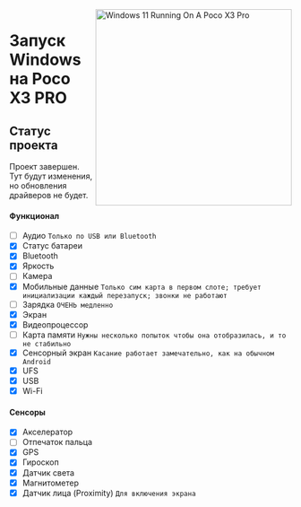 <img align="right" src="https://github.com/woa-vayu/src_vayu_windows/blob/main/2Poco X3 Pro Windows.png" width="350" alt="Windows 11 Running On A Poco X3 Pro">


# Запуск Windows на Poco X3 PRO

## Статус проекта

Проект завершен. Тут будут изменения, но обновления драйверов не будет.

#### Функционал

- [ ] Аудио ```Только по USB или Bluetooth```
- [X] Статус батареи
- [x] Bluetooth
- [x] Яркость
- [ ] Камера
- [x] Мобильные данные ```Только сим карта в первом слоте; требует инициализации каждый перезапуск; звонки не работают```
- [ ] Зарядка ```ОЧЕНЬ медленно```
- [x] Экран
- [x] Видеопроцессор
- [ ] Карта памяти ```Нужны несколько попыток чтобы она отобразилась, и то не стабильно```
- [x] Сенсорный экран ```Касание работает замечательно, как на обычном Android```
- [x] UFS
- [x] USB
- [x] Wi-Fi

#### Сенсоры
- [x] Акселератор
- [ ] Отпечаток пальца
- [x] GPS
- [x] Гироскоп
- [x] Датчик света
- [x] Магнитометер
- [x] Датчик лица (Proximity) ```Для включения экрана```
